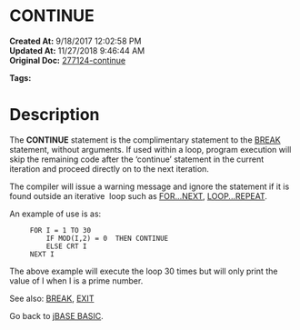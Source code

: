 # CONTINUE

**Created At:** 9/18/2017 12:02:58 PM  
**Updated At:** 11/27/2018 9:46:44 AM  
**Original Doc:** [277124-continue](https://docs.jbase.com/36868-jbase-basic/277124-continue)  

**Tags:**
<badge text='program control' vertical='middle' />

# Description

The **CONTINUE** statement is the complimentary statement to the [BREAK](./../break) statement, without arguments. If used within a loop, program execution will skip the remaining code after the ‘continue’ statement in the current iteration and proceed directly on to the next iteration.

The compiler will issue a warning message and ignore the statement if it is found outside an iterative  loop such as [FOR...NEXT](./../for), [LOOP...REPEAT](./../loop).

An example of use is as:

```
     FOR I = 1 TO 30
         IF MOD(I,2) = 0  THEN CONTINUE
         ELSE CRT I
     NEXT I
```

The above example will execute the loop 30 times but will only print the value of I when I is a prime number.



See also: [BREAK](./../break), [EXIT](./../exit)

Go back to [jBASE BASIC](./../jbase-basic-programmers-reference-guide).
